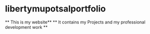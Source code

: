 # libertymupotsalportfolio

** This is my website**
** It contains my Projects and my professional development work **
